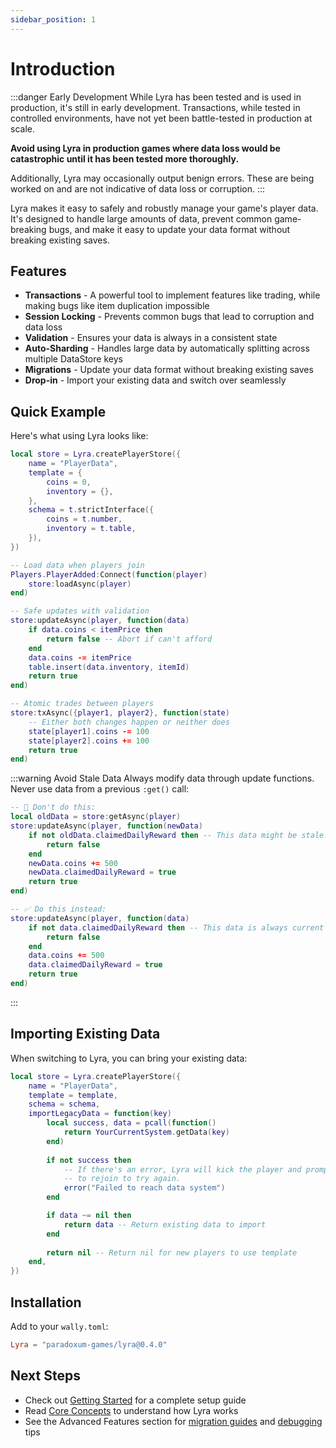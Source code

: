 ```yaml
---
sidebar_position: 1
---
```


# Introduction

:::danger Early Development
While Lyra has been tested and is used in production, it's still in early development. Transactions, while tested in controlled environments, have not yet been battle-tested in production at scale.

**Avoid using Lyra in production games where data loss would be catastrophic until it has been tested more thoroughly.**

Additionally, Lyra may occasionally output benign errors. These are being worked on and are not indicative of data loss or corruption.
:::

Lyra makes it easy to safely and robustly manage your game's player data. It's designed to handle large amounts of data, prevent common game-breaking bugs, and make it easy to update your data format without breaking existing saves.

## Features

- **Transactions** - A powerful tool to implement features like trading, while making bugs like item duplication impossible
- **Session Locking** - Prevents common bugs that lead to corruption and data loss
- **Validation** - Ensures your data is always in a consistent state
- **Auto-Sharding** - Handles large data by automatically splitting across multiple DataStore keys
- **Migrations** - Update your data format without breaking existing saves
- **Drop-in** - Import your existing data and switch over seamlessly

## Quick Example

Here's what using Lyra looks like:

```lua
local store = Lyra.createPlayerStore({
    name = "PlayerData",
    template = {
        coins = 0,
        inventory = {},
    },
    schema = t.strictInterface({
        coins = t.number,
        inventory = t.table,
    }),
})

-- Load data when players join
Players.PlayerAdded:Connect(function(player)
    store:loadAsync(player)
end)

-- Safe updates with validation
store:updateAsync(player, function(data)
    if data.coins < itemPrice then
        return false -- Abort if can't afford
    end
    data.coins -= itemPrice
    table.insert(data.inventory, itemId)
    return true
end)

-- Atomic trades between players
store:txAsync({player1, player2}, function(state)
    -- Either both changes happen or neither does
    state[player1].coins -= 100
    state[player2].coins += 100
    return true
end)
```

:::warning Avoid Stale Data
Always modify data through update functions. Never use data from a previous `:get()` call:
```lua
-- 🚫 Don't do this:
local oldData = store:getAsync(player)
store:updateAsync(player, function(newData)
    if not oldData.claimedDailyReward then -- This data might be stale!
        return false
    end
    newData.coins += 500
    newData.claimedDailyReward = true
    return true
end)

-- ✅ Do this instead:
store:updateAsync(player, function(data)
    if not data.claimedDailyReward then -- This data is always current
        return false
    end
    data.coins += 500
    data.claimedDailyReward = true
    return true
end)
```
:::

## Importing Existing Data

When switching to Lyra, you can bring your existing data:

```lua
local store = Lyra.createPlayerStore({
    name = "PlayerData",
    template = template,
    schema = schema,
    importLegacyData = function(key)
        local success, data = pcall(function()
            return YourCurrentSystem.getData(key)
        end)
        
        if not success then
            -- If there's an error, Lyra will kick the player and prompt them
            -- to rejoin to try again.
            error("Failed to reach data system")
        end

        if data ~= nil then
            return data -- Return existing data to import
        end
        
        return nil -- Return nil for new players to use template
    end,
})
```

## Installation

Add to your `wally.toml`:
```toml
Lyra = "paradoxum-games/lyra@0.4.0"
```

## Next Steps

- Check out [Getting Started](./getting-started.md) for a complete setup guide
- Read [Core Concepts](./core-concepts.md) to understand how Lyra works
- See the Advanced Features section for [migration guides](./advanced/migrations.md) and [debugging](./advanced/debugging.md) tips
